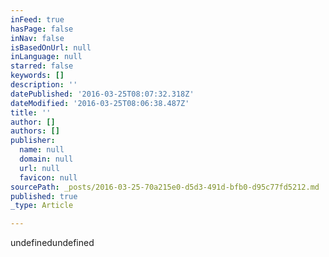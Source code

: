 ```yaml
---
inFeed: true
hasPage: false
inNav: false
isBasedOnUrl: null
inLanguage: null
starred: false
keywords: []
description: ''
datePublished: '2016-03-25T08:07:32.318Z'
dateModified: '2016-03-25T08:06:38.487Z'
title: ''
author: []
authors: []
publisher:
  name: null
  domain: null
  url: null
  favicon: null
sourcePath: _posts/2016-03-25-70a215e0-d5d3-491d-bfb0-d95c77fd5212.md
published: true
_type: Article

---
```

undefinedundefined